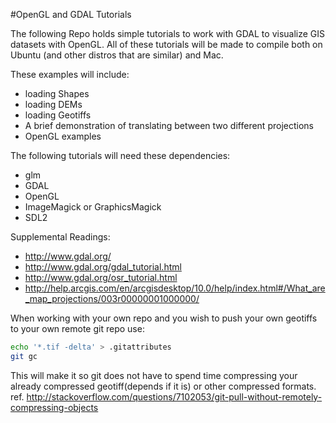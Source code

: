 #OpenGL and GDAL Tutorials

The following Repo holds simple tutorials to work with GDAL to visualize GIS datasets with OpenGL. All of these tutorials will be made to compile both on Ubuntu (and other distros that are similar) and Mac. 

These examples will include:
* loading Shapes
* loading DEMs
* loading Geotiffs
* A brief demonstration of translating between two different projections
* OpenGL examples

The following tutorials will need these dependencies:
* glm
* GDAL
* OpenGL
* ImageMagick or GraphicsMagick
* SDL2

Supplemental Readings: 
* http://www.gdal.org/
* http://www.gdal.org/gdal_tutorial.html
* http://www.gdal.org/osr_tutorial.html
* http://help.arcgis.com/en/arcgisdesktop/10.0/help/index.html#/What_are_map_projections/003r00000001000000/

When working with your own repo and you wish to push your own geotiffs to your own remote git repo use:
```bash
echo '*.tif -delta' > .gitattributes
git gc
```
This will make it so git does not have to spend time compressing your already compressed geotiff(depends if it is) or other compressed formats. 
ref. http://stackoverflow.com/questions/7102053/git-pull-without-remotely-compressing-objects
